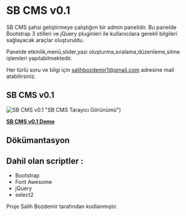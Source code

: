 # SB CMS v0.1

SB CMS şahsi geliştirmeye çalıştığım bir admin panelidir.
Bu panelde Bootstrap 3 stilleri ve jQuery pluginleri ile kullanıcılara gerekli bilgileri sağlayacak araçlar oluşturuldu.

Panelde etkinlik,menü,slider,yazı oluşturma,sıralama,düzenleme,silme işlemleri yapılabilmektedir.

Her türlü soru ve bilgi için salihbozdemir1@gmail.com adresine mail atabilirsiniz.


## SB CMS v0.1
![SB CMS v0.1](http://prntscr.com/joka6u)
"SB CMS Tarayıcı Görünümü")

**[SB CMS v0.1 Demo](https://colorlib.com/polygon/gentelella/index.html)**

## Dökümantasyon




## Dahil olan scriptler :
* Bootstrap
* Font Awesome
* jQuery
* select2



Proje Salih Bozdemir tarafından kodlanmıştır.
